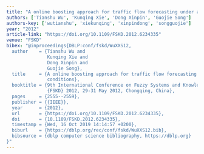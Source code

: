```yaml
---
title: "A online boosting approach for traffic flow forecasting under abnormal conditions"
authors: ['Tianshu Wu', 'Kunqing Xie', 'Dong Xinpin', 'Guojie Song']
authors-key: ['wutianshu', 'xiekunqing', 'xinpindong', 'songguojie']
year: "2012"
article-link: "https://doi.org/10.1109/FSKD.2012.6234335"
venue: "FSKD"
bibex: "@inproceedings{DBLP:conf/fskd/WuXXS12,
  author    = {Tianshu Wu and
               Kunqing Xie and
               Dong Xinpin and
               Guojie Song},
  title     = {A online boosting approach for traffic flow forecasting under abnormal
               conditions},
  booktitle = {9th International Conference on Fuzzy Systems and Knowledge Discovery,
               {FSKD} 2012, 29-31 May 2012, Chongqing, China},
  pages     = {2555--2559},
  publisher = {{IEEE}},
  year      = {2012},
  url       = {https://doi.org/10.1109/FSKD.2012.6234335},
  doi       = {10.1109/FSKD.2012.6234335},
  timestamp = {Wed, 16 Oct 2019 14:14:57 +0200},
  biburl    = {https://dblp.org/rec/conf/fskd/WuXXS12.bib},
  bibsource = {dblp computer science bibliography, https://dblp.org}
}"
---
```

